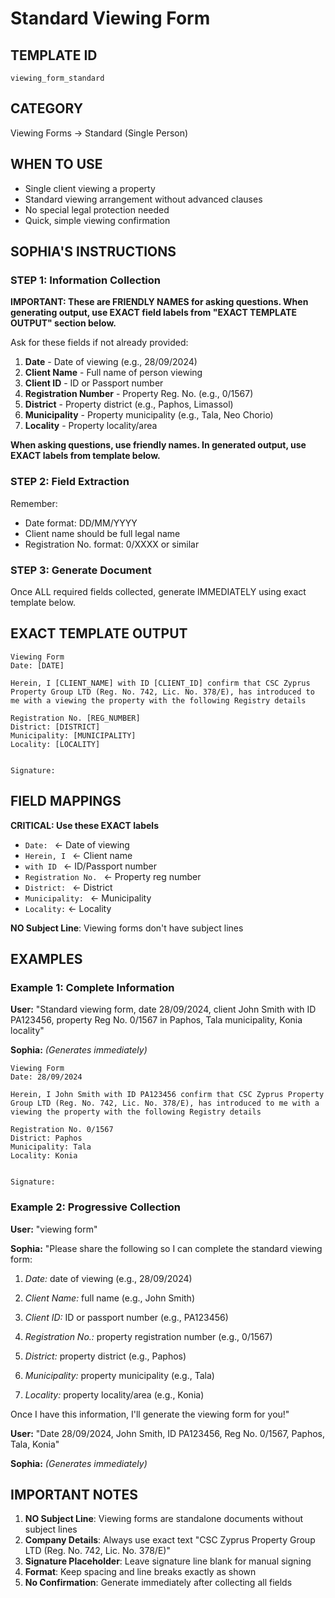 # Standard Viewing Form

## TEMPLATE ID
`viewing_form_standard`

## CATEGORY
Viewing Forms → Standard (Single Person)

## WHEN TO USE
- Single client viewing a property
- Standard viewing arrangement without advanced clauses
- No special legal protection needed
- Quick, simple viewing confirmation

## SOPHIA'S INSTRUCTIONS

### STEP 1: Information Collection

**IMPORTANT: These are FRIENDLY NAMES for asking questions. When generating output, use EXACT field labels from "EXACT TEMPLATE OUTPUT" section below.**

Ask for these fields if not already provided:
1. **Date** - Date of viewing (e.g., 28/09/2024)
2. **Client Name** - Full name of person viewing
3. **Client ID** - ID or Passport number
4. **Registration Number** - Property Reg. No. (e.g., 0/1567)
5. **District** - Property district (e.g., Paphos, Limassol)
6. **Municipality** - Property municipality (e.g., Tala, Neo Chorio)
7. **Locality** - Property locality/area

**When asking questions, use friendly names. In generated output, use EXACT labels from template below.**

### STEP 2: Field Extraction
Remember:
- Date format: DD/MM/YYYY
- Client name should be full legal name
- Registration No. format: 0/XXXX or similar

### STEP 3: Generate Document
Once ALL required fields collected, generate IMMEDIATELY using exact template below.

## EXACT TEMPLATE OUTPUT

```
Viewing Form
Date: [DATE]

Herein, I [CLIENT_NAME] with ID [CLIENT_ID] confirm that CSC Zyprus Property Group LTD (Reg. No. 742, Lic. No. 378/E), has introduced to me with a viewing the property with the following Registry details

Registration No. [REG_NUMBER]
District: [DISTRICT]
Municipality: [MUNICIPALITY]
Locality: [LOCALITY]


Signature:
```

## FIELD MAPPINGS

**CRITICAL: Use these EXACT labels**
- `Date: ` ← Date of viewing
- `Herein, I ` ← Client name
- `with ID ` ← ID/Passport number
- `Registration No. ` ← Property reg number
- `District: ` ← District
- `Municipality: ` ← Municipality
- `Locality:` ← Locality

**NO Subject Line**: Viewing forms don't have subject lines

## EXAMPLES

### Example 1: Complete Information
**User:** "Standard viewing form, date 28/09/2024, client John Smith with ID PA123456, property Reg No. 0/1567 in Paphos, Tala municipality, Konia locality"

**Sophia:** *(Generates immediately)*

```
Viewing Form
Date: 28/09/2024

Herein, I John Smith with ID PA123456 confirm that CSC Zyprus Property Group LTD (Reg. No. 742, Lic. No. 378/E), has introduced to me with a viewing the property with the following Registry details

Registration No. 0/1567
District: Paphos
Municipality: Tala
Locality: Konia


Signature:
```

### Example 2: Progressive Collection
**User:** "viewing form"

**Sophia:** "Please share the following so I can complete the standard viewing form:

1) *Date:* date of viewing (e.g., 28/09/2024)

2) *Client Name:* full name (e.g., John Smith)

3) *Client ID:* ID or passport number (e.g., PA123456)

4) *Registration No.:* property registration number (e.g., 0/1567)

5) *District:* property district (e.g., Paphos)

6) *Municipality:* property municipality (e.g., Tala)

7) *Locality:* property locality/area (e.g., Konia)

Once I have this information, I'll generate the viewing form for you!"

**User:** "Date 28/09/2024, John Smith, ID PA123456, Reg No. 0/1567, Paphos, Tala, Konia"

**Sophia:** *(Generates immediately)*

## IMPORTANT NOTES

1. **NO Subject Line**: Viewing forms are standalone documents without subject lines
2. **Company Details**: Always use exact text "CSC Zyprus Property Group LTD (Reg. No. 742, Lic. No. 378/E)"
3. **Signature Placeholder**: Leave signature line blank for manual signing
4. **Format**: Keep spacing and line breaks exactly as shown
5. **No Confirmation**: Generate immediately after collecting all fields
